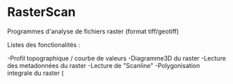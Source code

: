 # RasterScan
Programmes d'analyse de fichiers raster (format tiff/geotiff)
 
Listes des fonctionalités :

-Profil topographique / courbe de valeurs
-Diagramme3D du raster
-Lecture des metadonnées du raster
-Lecture de "Scanline" 
-Polygonisation integrale du raster (
